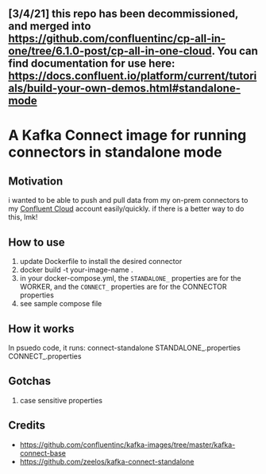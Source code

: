 ## [3/4/21] this repo has been decommissioned, and merged into https://github.com/confluentinc/cp-all-in-one/tree/6.1.0-post/cp-all-in-one-cloud. You can find documentation for use here: https://docs.confluent.io/platform/current/tutorials/build-your-own-demos.html#standalone-mode

# A Kafka Connect image for running connectors in standalone mode
## Motivation
i wanted to be able to push and pull data from my on-prem connectors to my [Confluent Cloud](https://confluent.cloud/) account easily/quickly. if there is a better way to do this, lmk!
## How to use
1. update Dockerfile to install the desired connector
2. docker build -t your-image-name .
3. in your docker-compose.yml, the `STANDALONE_` properties are for the WORKER, and the `CONNECT_` properties are for the CONNECTOR properties
4. see sample compose file

## How it works
In psuedo code, it runs: 
connect-standalone STANDALONE_.properties CONNECT_.properties 

## Gotchas
1. case sensitive properties

## Credits
* https://github.com/confluentinc/kafka-images/tree/master/kafka-connect-base
* https://github.com/zeelos/kafka-connect-standalone

